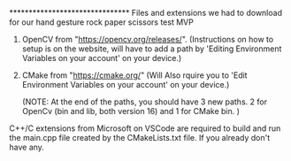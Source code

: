 ******************************* Files and extensions we had to download for our hand gesture rock paper scissors test MVP 



1. OpenCV from "https://opencv.org/releases/". (Instructions on how to setup is on the website, will have to add a path by 'Editing Environment Variables on your account' on your device.)

2. CMake from "https://cmake.org/" (Will Also rquire you to 'Edit Environment Variables on your account' on your device.)

    (NOTE: At the end of the paths, you should have 3 new paths. 2 for OpenCv (bin and lib, both version 16) and 1 for CMake bin. )



C++/C extensions from Microsoft on VSCode are required to build and run the main.cpp file created by the CMakeLists.txt file. If you already don't have any. 


